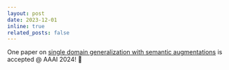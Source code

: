 ```yaml
---
layout: post
date: 2023-12-01
inline: true
related_posts: false
---
```


One paper on [single domain generalization with semantic augmentations](https://arxiv.org/pdf/2312.12720) is accepted @ AAAI 2024! 🎉